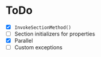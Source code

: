 ﻿# ToDo

- [x] `InvokeSectionMethod()`
- [ ] Section initializers for properties
- [x] Parallel
- [ ] Custom exceptions